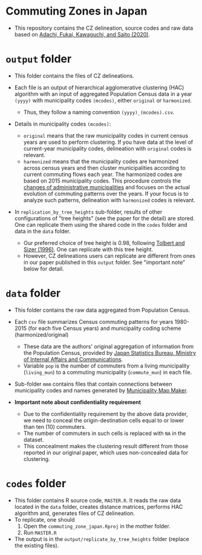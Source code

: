 # Commuting Zones in Japan

- This repository contains the CZ delineation, source codes and raw data based on [Adachi, Fukai, Kawaguchi, and Saito (2020)](https://daisukeadachi.github.io/assets/papers/commuting_zone_latest.pdf).

# `output` folder

- This folder contains the files of CZ delineations.



- Each file is an output of hierarchical agglomerative clustering (HAC) algorithm with an input of aggregated Population Census data in a year `(yyyy)` with municipality codes `(mcodes)`, either `original` or `harmonized`. 
  - Thus, they follow a naming convention `(yyyy)_(mcodes).csv`.



- Details in municipality codes `(mcodes)`:
  -  `original` means that the raw municipality codes in current census years are used to perform clustering. If you have data at the level of current-year municipality codes, delineation with `original` codes is relevant.
  - `harmonized`  means that the municipality codes are harmonized across census years and then cluster municipalities according to current commuting flows each year. The harmonized codes are based on 2015 municipality codes. This procedure controls the [changes of administrative municipalities](https://en.wikipedia.org/wiki/Municipal_mergers_and_dissolutions_in_Japan) and focuses on the actual evolution of commuting patterns over the years. If your focus is to analyze such patterns, delineation with `harmonized` codes is relevant.



- In `replication_by_tree_heights` sub-folder, results of other configurations of "tree heights" (see the paper for the detail) are stored. One can replicate them using the shared code in the `codes` folder and data in the `data` folder.
  - Our preferred choice of tree height is 0.98, following [Tolbert and Sizer (1996)](https://ageconsearch.umn.edu/record/278812/). One can replicate with this tree height.
  - However, CZ delineations users can replicate are different from ones in our paper published in this `output` folder. See "important note" below for detail.

# `data` folder

- This folder contains the raw data aggregated from Population Census.



- Each `csv` file summarizes Census commuting patterns for years 1980-2015 (for each five Census years) and municipality coding scheme (harmonized/original)
  - These data are the authors' original aggregation of information from the Population Census, provided by [Japan Statistics Bureau, Ministry of Internal Affairs and Communications](https://www.stat.go.jp/english/index.html).
  - Variable `pop` is the number of commuters from a living municipality (`living_mun`) to a commuting municipality (`commute_mun`) in each file.



- Sub-folder `mmm` contains files that contain connections between municipality codes and names generated by [Municipality Map Maker](http://www.tkirimura.com/mmm/).



- **Important note about confidentiality requirement**
  - Due to the confidentiality requirement by the above data provider, we need to conceal the origin-destination cells equal to or lower than ten (10) commuters. 
  - The number of commuters in such cells is replaced with `NA` in the dataset.
  - This concealment makes the clustering result different from those reported in our original paper, which uses non-concealed data for clustering.

# `codes` folder

- This folder contains R source code, `MASTER.R`. It reads the raw data located in the `data` folder, creates distance matrices, performs HAC algorithm and, generates files of CZ delineation.
- To replicate, one should 
  1. Open the `commuting_zone_japan.Rproj` in the mother folder.
  2. Run `MASTER.R`
- The output is in the `output/replicate_by_tree_heights` folder (replace the existing files).